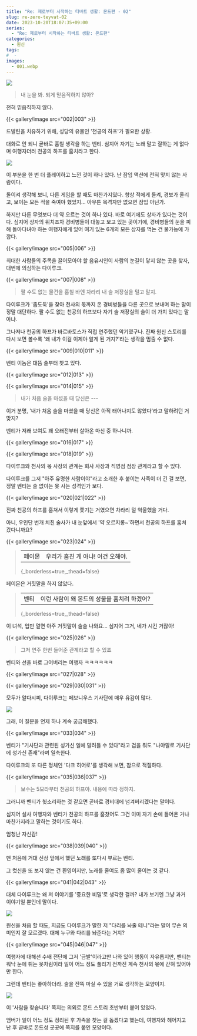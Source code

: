 ```yaml
---
title: "Re: 제로부터 시작하는 티바트 생활: 몬드편 - 02"
slug: re-zero-teyvat-02
date: 2023-10-20T18:07:35+09:00
series:
  - "Re: 제로부터 시작하는 티바트 생활: 몬드편"
categories:
  - 원신
tags:
#  - 
images:
  - 001.webp
---
```


![](001.webp)

> 내 눈을 봐. 되게 믿음직하지 않아?

전혀 믿음직하지 않다.

{{< gallery/image src="002|003" >}}

드발린을 치유하기 위해, 성당의 유물인 '천공의 하프'가 필요한 상황.

대화로 안 되니 곧바로 훔칠 생각을 하는 벤티. 심지어 자기는 노래 말고 잘하는 게 없다며 여행자더러 천공의 하프를 훔치라고 한다.

![](004.webp)

이 부분을 한 번 더 플레이하고 느낀 것이 하나 있다. 난 잠입 액션에 전혀 맞지 않는 사람이다.

돌이켜 생각해 보니, 다른 게임을 할 때도 마찬가지였다. 항상 적에게 들켜, 경보가 울리고, 보이는 모든 적을 죽여야 했었지... 아무튼 목격자만 없으면 잠입 아닌가.

하지만 다른 무엇보다 더 약 오르는 것이 하나 있다. 바로 여기에도 상자가 있다는 것이다. 심지어 상자의 위치조차 경비병들이 대놓고 보고 있는 곳이기에, 경비병들의 눈을 피해 돌아다녀야 하는 여행자에게 있어 여기 있는 6개의 모든 상자를 먹는 건 불가능에 가깝다.

{{< gallery/image src="005|006" >}}

최대한 사람들의 주목을 끌어모아야 할 음유시인이 사람의 눈길이 닿지 않는 곳을 찾자, 대번에 의심하는 다이루크.

{{< gallery/image src="007|008" >}}

> 팔 수도 없는 물건을 훔칠 바엔 차라리 내 술 저장실을 털고 말지.

다이루크가 '좀도둑'을 찾아 천사의 몫까지 온 경비병들을 다른 곳으로 보내며 하는 말이 정말 대단하다. 팔 수도 없는 천공의 하프보다 자기 술 저장실의 술이 더 가치 있다는 말 아냐.

그나저나 천공의 하프가 바르바토스가 직접 연주했던 악기였구나. 진짜 원신 스토리를 다시 보면 볼수록 '왜 내가 이걸 이제야 알게 된 거지?'라는 생각을 멈출 수 없다.

{{< gallery/image src="009|010|011" >}}

벤티 이놈은 대뜸 술부터 찾고 있다. 

{{< gallery/image src="012|013" >}}

{{< gallery/image src="014|015" >}}

> 내가 처음 술을 마셨을 때 당신은 ---

이거 분명, '내가 처음 술을 마셨을 때 당신은 아직 태어나지도 않았다'라고 말하려던 거 맞지?

벤티가 저래 보여도 꽤 오래전부터 살아온 마신 중 하나니까.

{{< gallery/image src="016|017" >}}

{{< gallery/image src="018|019" >}}

다이루크와 천사의 몫 사장의 관계는 회사 사장과 직영점 점장 관계라고 할 수 있다.

다이루크를 그저 "아주 유명한 사람이야"라고 소개한 후 붙이는 사족이 더 긴 걸 보면, 정말 벤티는 술 없이는 못 사는 성격인가 보다.

{{< gallery/image src="020|021|022" >}}

진짜 천공의 하프를 훔쳐서 이렇게 쫓기는 거였으면 차라리 덜 억울했을 거다.

아니, 우인단 번개 치친 술사가 내 눈앞에서 '약 오르지롱~'하면서 천공의 하프를 훔쳐 갔다니까요?

{{< gallery/image src="023|024" >}}

> | | |
> |:--|:--|
> | 페이몬 | 우리가 훔친 게 아냐! 이건 오해야. |
> {_borderless=true,_thead=false}

페이몬은 거짓말을 하지 않았다.

> | | |
> |:--|:--|
> | 벤티 | 이런 사람이 왜 몬드의 성물을 훔치려 하겠어? |
> {_borderless=true,_thead=false}

이 녀석, 입만 열면 아주 거짓말이 술술 나와요... 심지어 그거, 네가 시킨 거잖아!

{{< gallery/image src="025|026" >}}

> 그저 연주 한번 들어준 관계라고 할 수 있죠

벤티와 선을 바로 그어버리는 여행자 ㅋㅋㅋㅋㅋㅋ

{{< gallery/image src="027|028" >}}

{{< gallery/image src="029|030|031" >}}

모두가 알다시피, 다이루크는 페보니우스 기사단에 매우 유감이 많다.

![](032.webp)

그래, 이 질문을 언제 하나 계속 궁금해했다.

{{< gallery/image src="033|034" >}}

벤티가 "기사단과 관련된 성가신 일에 말려들 수 있다"라고 겁을 줘도 "나야말로 기사단에 성가신 존재"라며 일축한다.

다이루크의 또 다른 정체인 '다크 히어로'를 생각해 보면, 참으로 적절하다.

{{< gallery/image src="035|036|037" >}}

> 보수는 5모라부터 천공의 하프야. 내용에 따라 정하지.

그러니까 벤티가 헛소리하는 것 같으면 곧바로 경비대에 넘겨버리겠다는 말이다.

심지어 설사 여행자와 벤티가 천공의 하프를 훔쳤어도 그건 이미 자기 손에 들어온 거나 마찬가지라고 말하는 것이기도 하다.

엄청난 자신감!

{{< gallery/image src="038|039|040" >}}

맨 처음에 거대 신상 앞에서 했던 노래를 또다시 부르는 벤티.

그 컷신을 또 보지 않는 건 환영이지만, 노래를 줄여도 좀 많이 줄이는 것 같다.

{{< gallery/image src="041|042|043" >}}

대체 다이루크는 왜 저 이야기를 '중요한 비밀'로 생각한 걸까? 내가 보기엔 그냥 과거 이야기일 뿐인데 말이다.

![](044.webp)

원신을 처음 할 때도, 지금도 다이루크가 말한 저 "다리를 놔줄 테니"라는 말이 무슨 의미인지 잘 모르겠다. 대체 누구와 다리를 놔준다는 거지?

{{< gallery/image src="045|046|047" >}}

여행자에 대해선 수배 전단에 그저 '금발'이라고만 나와 있어 행동이 자유롭지만, 벤티는 워낙 눈에 튀는 옷차림이라 일이 어느 정도 풀리기 전까진 계속 천사의 몫에 갇혀 있어야만 한다.

그런데 벤티는 좋아하더라. 술을 잔뜩 마실 수 있을 거로 생각하는 모양이지.

![](048.webp)

이 '사람을 찾습니다' 쪽지는 의외로 몬드 스토리 초반부터 붙어 있었다.

앰버가 일이 어느 정도 정리된 후 가족을 찾는 걸 돕겠다고 했는데, 여행자와 헤어지고 난 후 곧바로 몬드성 곳곳에 쪽지를 붙인 모양이다.
